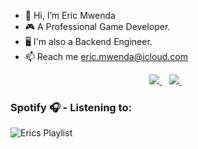- 👋 Hi, I’m Eric Mwenda
- 🎮 A Professional Game Developer.
- 🖥️ I'm also a Backend Engineer.
- 📫 Reach me eric.mwenda@icloud.com

<p align="center">
 <a href="https://twitter.com/eric__mwenda">
    <img src="https://img.shields.io/badge/Twitter-1DA1F2?style=for-the-badge&logo=twitter&logoColor=white" />
  </a>&nbsp;&nbsp;
 <a href="https://www.linkedin.com/in/eric-mwenda-6a61921a4/">
    <img src="https://img.shields.io/badge/linkedin-%230077B5.svg?&style=for-the-badge&logo=linkedin&logoColor=white" />
  </a>&nbsp;&nbsp;
 </p>
 
 ### Spotify 🎧 - Listening to:
 ![Erics Playlist](https://spotify-recently-played-readme.vercel.app/api?user=31peigoadcpan23gue2aj5qf4rze&count=5) 
<!---
Mwenda-Eric/Mwenda-Eric is a ✨ special ✨ repository because its `README.md` (this file) appears on your GitHub profile.
You can click the Preview link to take a look at your changes.
--->
